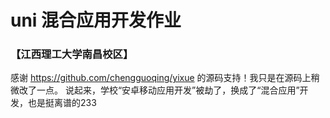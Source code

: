 # uni 混合应用开发作业
### 【江西理工大学南昌校区】
感谢 https://github.com/chengguoqing/yixue 的源码支持！我只是在源码上稍微改了一点。
说起来，学校“安卓移动应用开发”被劫了，换成了“混合应用”开发，也是挺离谱的233
